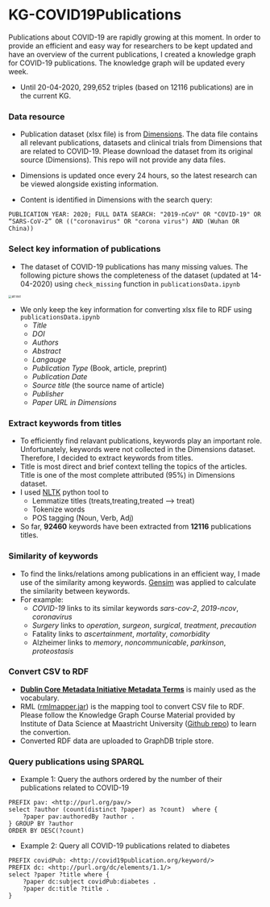 # KG-COVID19Publications
Publications about COVID-19 are rapidly growing at this moment. In order to provide an efficient and easy way for researchers to be kept updated and have an overview of the current publications, I created a knowledge graph for COVID-19 publications. The knowledge graph will be updated every week. 

- Until 20-04-2020, 299,652 triples (based on 12116 publications) are in the current KG.

### Data resource 

- Publication dataset (xlsx file) is from [Dimensions](https://dimensions.figshare.com/articles/Dimensions_COVID-19_publications_datasets_and_clinical_trials/11961063). The data file contains all relevant publications, datasets and clinical trials from Dimensions that are related to COVID-19. Please download the dataset from its original source (Dimensions). This repo will not provide any data files.

- Dimensions is updated once every 24 hours, so the latest research can be viewed alongside existing information. 

- Content is identified in Dimensions with the search query: 

```PUBLICATION YEAR: 2020; FULL DATA SEARCH: "2019-nCoV" OR "COVID-19" OR “SARS-CoV-2” OR (("coronavirus" OR "corona virus") AND (Wuhan OR China))```

### Select key information of publications

- The dataset of COVID-19 publications has many missing values. The following picture shows the completeness of the dataset (updated at 14-04-2020) using ```check_missing``` function in ```publicationsData.ipynb```

<img src="https://github.com/sunchang0124/KG-COVID19Publications/raw/master/img/completeness.png" alt="alt text" style="zoom:40%;" />

- We only keep the key information for converting xlsx file to RDF using  ```publicationsData.ipynb```
  - *Title*
  - *DOI*
  - *Authors*
  - *Abstract*
  - *Langauge*
  - *Publication Type* (Book, article, preprint)
  - *Publication Date*
  - *Source title* (the source name of article)
  - *Publisher* 
  - *Paper URL in Dimensions*

### Extract keywords from titles ###

- To efficiently find relavant publications, keywords play an important role. Unfortunately, keywords were not collected in the Dimensions dataset. Therefore, I decided to extract keywords from titles. 
- Title is most direct and brief context telling the topics of the articles. Title is one of the most complete attributed (95%) in Dimensions dataset.
- I used [NLTK](https://www.nltk.org/) python tool to
  - Lemmatize titles (treats,treating,treated --> treat)
  - Tokenize words
  - POS tagging (Noun, Verb, Adj)
- So far, **92460** keywords have been extracted from **12116** publications titles.  

### Similarity of keywords

- To find the links/relations among publications in an efficient way, I made use of the similarity among keywords.  [Gensim](https://radimrehurek.com/gensim/index.html) was applied to calculate the similarity between keywords.
- For example:
  - *COVID-19* links to its similar keywords *sars-cov-2*, *2019-ncov*, *coronavirus*
  - *Surgery* links to *operation*, *surgeon*, *surgical*, *treatment*, *precaution*
  - Fatality links to *ascertainment*, *mortality*, *comorbidity*
  - Alzheimer links to *memory*, *noncommunicable*, *parkinson*, *proteostasis*

### Convert CSV to RDF

- **[Dublin Core Metadata Initiative Metadata Terms](https://www.dublincore.org/specifications/dublin-core/dcmi-terms/)** is mainly used as the vocabulary.
- RML ([rmlmapper.jar](https://github.com/RMLio/rmlmapper-java/releases/download/v4.3.1/rmlmapper.jar)) is the mapping tool to convert CSV file to RDF. Please follow the Knowledge Graph Course Material provided by Institute of Data Science at Maastricht University ([Github repo](https://github.com/MaastrichtU-IDS/UM_KEN4256_KnowledgeGraphs)) to learn the convertion.
- Converted RDF data are uploaded to GraphDB triple store.

### Query publications using SPARQL

-  Example 1: Query the authors ordered by the number of their publications related to COVID-19

```SPARQL
PREFIX pav: <http://purl.org/pav/> 
select ?author (count(distinct ?paper) as ?count)  where { 
	?paper pav:authoredBy ?author .
} GROUP BY ?author
ORDER BY DESC(?count)
```



-  Example 2: Query all COVID-19 publications related to diabetes 

```SPARQL
PREFIX covidPub: <http://covid19publication.org/keyword/>
PREFIX dc: <http://purl.org/dc/elements/1.1/> 
select ?paper ?title where { 
	?paper dc:subject covidPub:diabetes .
    ?paper dc:title ?title . 
}
```





